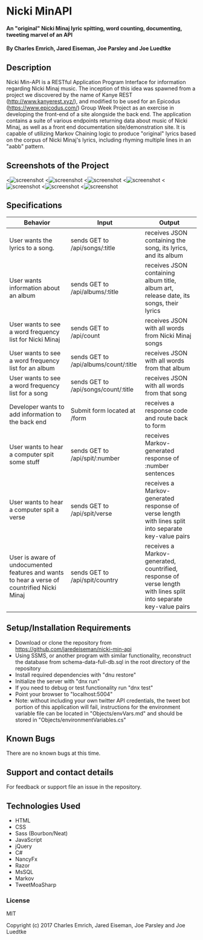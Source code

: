 # Nicki MinAPI

#### An "original" Nicki Minaj lyric spitting, word counting, documenting, tweeting marvel of an API

#### By Charles Emrich, Jared Eiseman, Joe Parsley and Joe Luedtke

## Description
Nicki Min-API is a RESTful Application Program Interface for information regarding Nicki Minaj music. The inception of this idea was spawned from a project we discovered by the name of Kanye REST (http://www.kanyerest.xyz/), and modified to be used for an Epicodus (https://www.epicodus.com/) Group Week Project as an exercise in developing the front-end of a site alongside the back end. The application contains a suite of various endpoints returning data about music of Nicki Minaj, as well as a front end documentation site/demonstration site. It is capable of utilizing Markov Chaining logic to produce "original" lyrics based on the corpus of Nicki Minaj's lyrics, including rhyming multiple lines in an "aabb" pattern.

## Screenshots of the Project
  <![screenshot]('/Content/img/screenshots/landing.png')  <![screenshot]('/Content/img/screenshots/doc1.png')  <![screenshot]('/Content/img/screenshots/doc2.png')  <![screenshot]('/Content/img/screenshots/modal1.png')  <![screenshot]('/Content/img/screenshots/spit-verse.png')  <![screenshot]('/Content/img/screenshots/lorem-minaj.png')  <![screenshot]('/Content/img/screenshots/about.png')  

## Specifications
| Behavior | Input | Output |
| - | - | - |
| User wants the lyrics to a song. | sends GET to /api/songs/:title | receives JSON containing the song, its lyrics, and its album |
| User wants information about an album  | sends GET to /api/albums/:title | receives JSON containing album title, album art, release date, its songs, their lyrics |
| User wants to see a word frequency list for Nicki Minaj | sends GET to /api/count | receives JSON with all words from Nicki Minaj songs |
| User wants to see a word frequency list for an album | sends GET to /api/albums/count/:title | receives JSON with all words from that album |
| User wants to see a word frequency list for a song | sends GET to /api/songs/count/:title | receives JSON with all words from that song |
| Developer wants to add information to the back end | Submit form located at /form | receives a response code and route back to form |
| User wants to hear a computer spit some stuff | sends GET to /api/spit/:number | receives Markov-generated response of :number sentences |
| User wants to hear a computer spit a verse | sends GET to /api/spit/verse | receives a Markov-generated response of verse length with lines split into separate key-value pairs |
| User is aware of undocumented features and wants to hear a verse of countrified Nicki Minaj | sends GET to /api/spit/country | receives a Markov-generated, countrified, response of verse length with lines split into separate key-value pairs |

## Setup/Installation Requirements

* Download or clone the repository from https://github.com/jaredeiseman/nicki-min-api
* Using SSMS, or another program with similar functionality, reconstruct the database from schema-data-full-db.sql in the root directory of the repository
* Install required dependencies with "dnu restore"
* Initialize the server with "dnx run"
* If you need to debug or test functionality run "dnx test"
* Point your browser to "localhost:5004"
* Note: without including your own twitter API credentials, the tweet bot portion of this application will fail, instructions for the environment variable file can be located in "Objects/envVars.md" and should be stored in "Objects/environmentVariables.cs"

## Known Bugs

There are no known bugs at this time.

## Support and contact details

For feedback or support file an issue in the repository.

## Technologies Used

* HTML
* CSS
* Sass (Bourbon/Neat)
* JavaScript
* jQuery
* C#
* NancyFx
* Razor
* MsSQL
* Markov
* TweetMoaSharp

### License

MIT

Copyright (c) 2017 Charles Emrich, Jared Eiseman, Joe Parsley and Joe Luedtke
